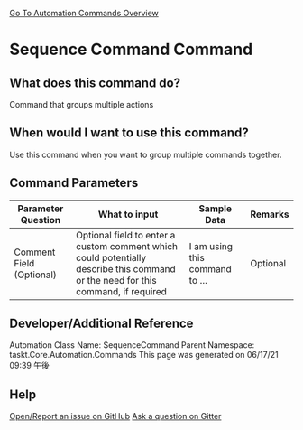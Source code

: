 <!--TITLE: Sequence Command Command -->
<!-- SUBTITLE: a command in the Misc Commands group. -->
[Go To Automation Commands Overview](/automation-commands.md)


# Sequence Command Command


## What does this command do?
Command that groups multiple actions


## When would I want to use this command?
Use this command when you want to group multiple commands together.


## Command Parameters
| Parameter Question   	| What to input  	|  Sample Data 	| Remarks  	|
| ---                    | ---               | ---           | ---       |
|Comment Field (Optional)|Optional field to enter a custom comment which could potentially describe this command or the need for this command, if required|I am using this command to ...|Optional|


## Developer/Additional Reference
Automation Class Name: SequenceCommand
Parent Namespace: taskt.Core.Automation.Commands
This page was generated on 06/17/21 09:39 午後


## Help
[Open/Report an issue on GitHub](https://github.com/saucepleez/taskt/issues/new)
[Ask a question on Gitter](https://gitter.im/taskt-rpa/Lobby)
